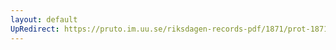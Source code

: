 ```yaml
---
layout: default
UpRedirect: https://pruto.im.uu.se/riksdagen-records-pdf/1871/prot-1871--fk--315/prot-1871--fk--315_001.pdf
---
```


